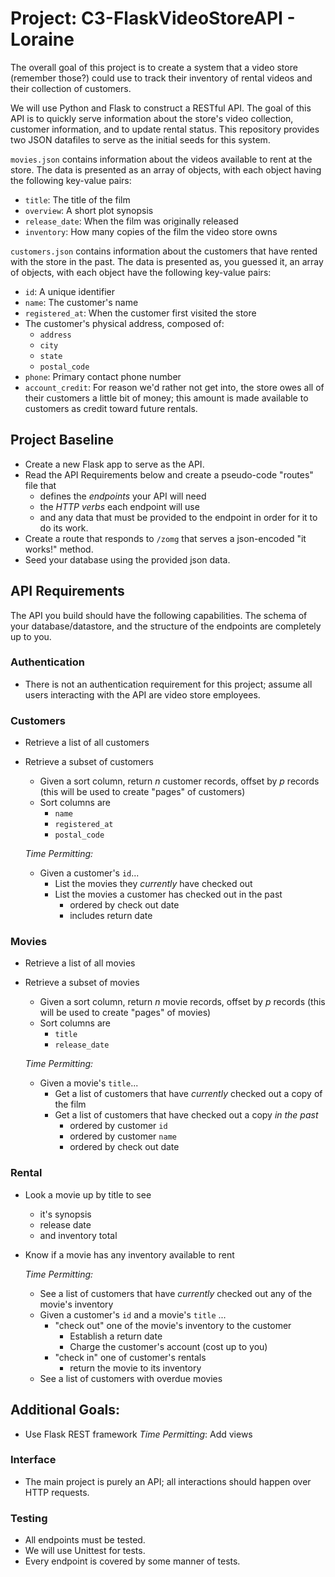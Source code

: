 # Project: C3-FlaskVideoStoreAPI - Loraine

The overall goal of this project is to create a system that a video store (remember those?) could use to track their inventory of rental videos and their collection of customers.

We will use Python and Flask to construct a RESTful API. The goal of this API is to quickly serve information about the store's video collection, customer information, and to update rental status. This repository provides two JSON datafiles to serve as the initial seeds for this system.

`movies.json` contains information about the videos available to rent at the store. The data is presented as an array of objects, with each object having the following key-value pairs:

- `title`: The title of the film
- `overview`: A short plot synopsis
- `release_date`: When the film was originally released
- `inventory`: How many copies of the film the video store owns

`customers.json` contains information about the customers that have rented with the store in the past. The data is presented as, you guessed it, an array of objects, with each object have the following key-value pairs:

- `id`: A unique identifier
- `name`: The customer's name
- `registered_at`: When the customer first visited the store
- The customer's physical address, composed of:
  - `address`
  - `city`
  - `state`
  - `postal_code`
- `phone`: Primary contact phone number
- `account_credit`: For reason we'd rather not get into, the store owes all of their customers a little bit of money; this amount is made available to customers as credit toward future rentals.

## Project Baseline
- Create a new Flask app to serve as the API.
- Read the API Requirements below and create a pseudo-code "routes" file that
  - defines the _endpoints_ your API will need
  - the _HTTP verbs_ each endpoint will use
  - and any data that must be provided to the endpoint in order for it to do its work.
- Create a route that responds to `/zomg` that serves a json-encoded "it works!" method.
- Seed your database using the provided json data.

## API Requirements

The API you build should have the following capabilities. The schema of your database/datastore, and the structure of the endpoints are completely up to you.

### Authentication
- There is not an authentication requirement for this project; assume all users interacting with the API are video store employees.

### Customers
- Retrieve a list of all customers
- Retrieve a subset of customers
  - Given a sort column, return _n_ customer records, offset by _p_ records (this will be used to create "pages" of customers)
  - Sort columns are
    - `name`
    - `registered_at`
    - `postal_code`

  _Time Permitting:_
  - Given a customer's `id`...
    - List the movies they _currently_ have checked out
    - List the movies a customer has checked out in the past
      - ordered by check out date
      - includes return date

### Movies
- Retrieve a list of all movies
- Retrieve a subset of movies
  - Given a sort column, return _n_ movie records, offset by _p_ records (this will be used to create "pages" of movies)
  - Sort columns are
    - `title`
    - `release_date`

  _Time Permitting:_
  - Given a movie's `title`...
    - Get a list of customers that have _currently_ checked out a copy of the film
    - Get a list of customers that have checked out a copy _in the past_
      - ordered by customer `id`
      - ordered by customer `name`
      - ordered by check out date

### Rental
- Look a movie up by title to see
  - it's synopsis
  - release date
  - and inventory total
- Know if a movie has any inventory available to rent

  _Time Permitting:_
  - See a list of customers that have _currently_ checked out any of the movie's inventory
  - Given a customer's `id` and a movie's `title` ...
    - "check out" one of the movie's inventory to the customer
      - Establish a return date
      - Charge the customer's account (cost up to you)
    - "check in" one of customer's rentals
      - return the movie to its inventory
  - See a list of customers with overdue movies

## Additional Goals:
- Use Flask REST framework
_Time Permitting_: Add views

### Interface
- The main project is purely an API; all interactions should happen over HTTP requests.

### Testing
- All endpoints must be tested.
- We will use Unittest for tests.
- Every endpoint is covered by some manner of tests.

